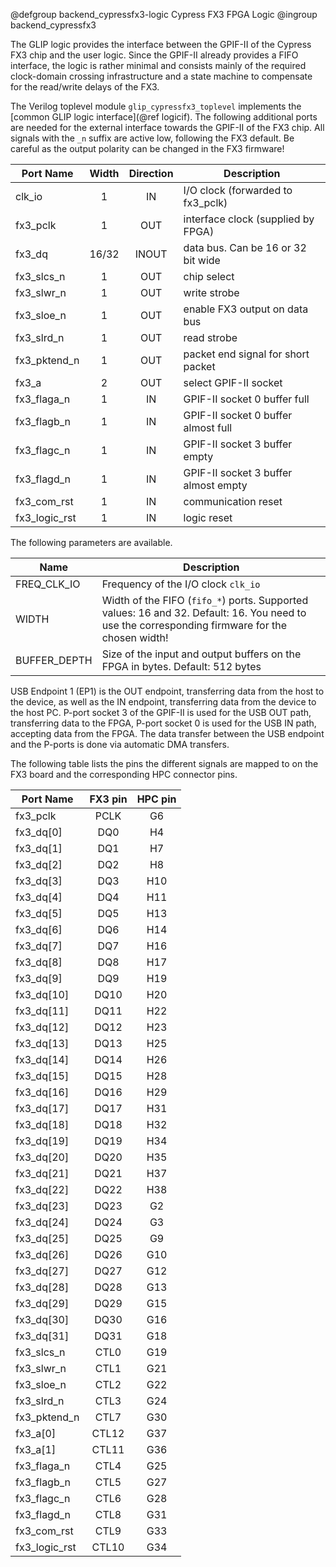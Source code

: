 @defgroup backend_cypressfx3-logic Cypress FX3 FPGA Logic
@ingroup backend_cypressfx3

The GLIP logic provides the interface between the GPIF-II of the Cypress FX3 chip
and the user logic. Since the GPIF-II already provides a FIFO interface, the
logic is rather minimal and consists mainly of the required clock-domain crossing
infrastructure and a state machine to compensate for the read/write delays of
the FX3.

The Verilog toplevel module `glip_cypressfx3_toplevel` implements the
[common GLIP logic interface](@ref logicif). The following additional ports are
needed for the external interface towards the GPIF-II of the FX3 chip. All
signals with the `_n` suffix are active low, following the FX3 default. Be
careful as the output polarity can be changed in the FX3 firmware!

| Port Name     | Width    | Direction | Description                          |
|---------------|:--------:|:---------:|--------------------------------------|
| clk_io        | 1        | IN        | I/O clock (forwarded to fx3_pclk)    |
| fx3_pclk      | 1        | OUT       | interface clock (supplied by FPGA)   |
| fx3_dq        | 16/32    | INOUT     | data bus. Can be 16 or 32 bit wide   |
| fx3_slcs_n    | 1        | OUT       | chip select                          |
| fx3_slwr_n    | 1        | OUT       | write strobe                         |
| fx3_sloe_n    | 1        | OUT       | enable FX3 output on data bus        |
| fx3_slrd_n    | 1        | OUT       | read strobe                          |
| fx3_pktend_n  | 1        | OUT       | packet end signal for short packet   |
| fx3_a         | 2        | OUT       | select GPIF-II socket                |
| fx3_flaga_n   | 1        | IN        | GPIF-II socket 0 buffer full         |
| fx3_flagb_n   | 1        | IN        | GPIF-II socket 0 buffer almost full  |
| fx3_flagc_n   | 1        | IN        | GPIF-II socket 3 buffer empty        |
| fx3_flagd_n   | 1        | IN        | GPIF-II socket 3 buffer almost empty |
| fx3_com_rst   | 1        | IN        | communication reset                  |
| fx3_logic_rst | 1        | IN        | logic reset                          |

The following parameters are available.

| Name         | Description                         |
|--------------|-------------------------------------|
| FREQ_CLK_IO  | Frequency of the I/O clock `clk_io` |
| WIDTH        | Width of the FIFO (`fifo_*`) ports. Supported values: 16 and 32. Default: 16. You need to use the corresponding firmware for the chosen width! |
| BUFFER_DEPTH | Size of the input and output buffers on the FPGA in bytes. Default: 512 bytes |


USB Endpoint 1 (EP1) is the OUT endpoint, transferring data from the host to the
device, as well as the IN endpoint, transferring data from the device to the host
PC. P-port socket 3 of the GPIF-II is used for the USB OUT path, transferring
data to the FPGA, P-port socket 0 is used for the USB IN path, accepting data
from the FPGA. The data transfer between the USB endpoint and the P-ports is done
via automatic DMA transfers.

The following table lists the pins the different signals are mapped to on the FX3
board and the corresponding HPC connector pins.

| Port Name     | FX3 pin | HPC pin |
|---------------|:-------:|:-------:|
| fx3_pclk      | PCLK    | G6      |
| fx3_dq[0]     | DQ0     | H4      |
| fx3_dq[1]     | DQ1     | H7      |
| fx3_dq[2]     | DQ2     | H8      |
| fx3_dq[3]     | DQ3     | H10     |
| fx3_dq[4]     | DQ4     | H11     |
| fx3_dq[5]     | DQ5     | H13     |
| fx3_dq[6]     | DQ6     | H14     |
| fx3_dq[7]     | DQ7     | H16     |
| fx3_dq[8]     | DQ8     | H17     |
| fx3_dq[9]     | DQ9     | H19     |
| fx3_dq[10]    | DQ10    | H20     |
| fx3_dq[11]    | DQ11    | H22     |
| fx3_dq[12]    | DQ12    | H23     |
| fx3_dq[13]    | DQ13    | H25     |
| fx3_dq[14]    | DQ14    | H26     |
| fx3_dq[15]    | DQ15    | H28     |
| fx3_dq[16]    | DQ16    | H29     |
| fx3_dq[17]    | DQ17    | H31     |
| fx3_dq[18]    | DQ18    | H32     |
| fx3_dq[19]    | DQ19    | H34     |
| fx3_dq[20]    | DQ20    | H35     |
| fx3_dq[21]    | DQ21    | H37     |
| fx3_dq[22]    | DQ22    | H38     |
| fx3_dq[23]    | DQ23    | G2      |
| fx3_dq[24]    | DQ24    | G3      |
| fx3_dq[25]    | DQ25    | G9      |
| fx3_dq[26]    | DQ26    | G10     |
| fx3_dq[27]    | DQ27    | G12     |
| fx3_dq[28]    | DQ28    | G13     |
| fx3_dq[29]    | DQ29    | G15     |
| fx3_dq[30]    | DQ30    | G16     |
| fx3_dq[31]    | DQ31    | G18     |
| fx3_slcs_n    | CTL0    | G19     |
| fx3_slwr_n    | CTL1    | G21     |
| fx3_sloe_n    | CTL2    | G22     |
| fx3_slrd_n    | CTL3    | G24     |
| fx3_pktend_n  | CTL7    | G30     |
| fx3_a[0]      | CTL12   | G37     |
| fx3_a[1]      | CTL11   | G36     |
| fx3_flaga_n   | CTL4    | G25     |
| fx3_flagb_n   | CTL5    | G27     |
| fx3_flagc_n   | CTL6    | G28     |
| fx3_flagd_n   | CTL8    | G31     |
| fx3_com_rst   | CTL9    | G33     |
| fx3_logic_rst | CTL10   | G34     |

